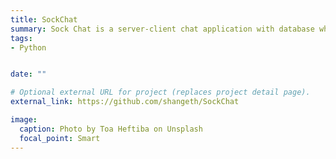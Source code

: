 ```yaml
---
title: SockChat
summary: Sock Chat is a server-client chat application with database which can be used to any web server or software applications,
tags:
- Python


date: ""

# Optional external URL for project (replaces project detail page).
external_link: https://github.com/shangeth/SockChat

image:
  caption: Photo by Toa Heftiba on Unsplash
  focal_point: Smart
---
```

